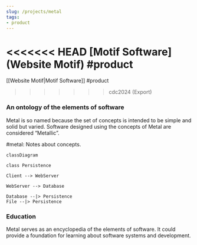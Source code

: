 ```yaml
---
slug: /projects/metal
tags:
- product
---
```


<<<<<<< HEAD
[Motif Software](Website Motif) #product
=======
[[Website Motif|Motif Software]] #product
>>>>>>> cdc2024 (Export)

### An ontology of the elements of software

Metal is so named because the set of concepts is intended to be simple and solid but varied. Software designed using the concepts of Metal are considered “Metallic”.

#metal: Notes about concepts.

```mermaid
classDiagram

class Persistence

Client --> WebServer

WebServer --> Database

Database --|> Persistence
File --|> Persistence
```

### Education

Metal serves as an encyclopedia of the elements of software. It could provide a foundation for learning about software systems and development.